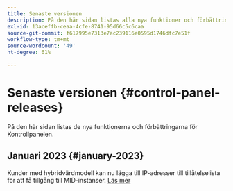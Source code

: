 ```yaml
---
title: Senaste versionen
description: På den här sidan listas alla nya funktioner och förbättringar för Kontrollpanelen
exl-id: 13aceffb-ceaa-4cfe-8741-95d66c5c6caa
source-git-commit: f617995e7313e7ac239116e0595d1746dfc7e51f
workflow-type: tm+mt
source-wordcount: '49'
ht-degree: 61%

---
```


# Senaste versionen {#control-panel-releases}

På den här sidan listas de nya funktionerna och förbättringarna för Kontrollpanelen.

## Januari 2023 {#january-2023}

Kunder med hybridvärdmodell kan nu lägga till IP-adresser till tillåtelselista för att få tillgång till MID-instanser. [Läs mer](../instances-settings/using/ip-allow-listing-instance-access.md)
